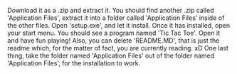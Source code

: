 Download it as a .zip and extract it.
You should find another .zip called 'Application Files', extract it into a folder called 'Application Files' inside of the other files.
Open 'setup.exe', and let it install. 
Once it has installed, open your start menu.
You should see a program named 'Tic Tac Toe'.
Open it and have fun playing!
Also, you can delete 'README.MD', that is just the readme which, for the matter of fact, you are currently reading. xD
One last thing, take the folder named 'Application Files' out of the folder named 'Application Files', for the installation to work.
